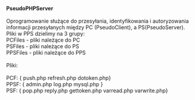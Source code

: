 <meta charset="UTF-8">

<br/><b>PseudoPHPServer</b>
<br/>
<br/>Oprogramowanie służące do przesyłania, identyfikowania i autoryzowania informacji przesyłanych między PC (PseudoClient), a PS(PseudoServer).
<br/>Pliki w PPS dzielimy na 3 grupy:
<br/>PCFiles - pliki należące do PC
<br/>PSFiles - pliki należące do PS
<br/>PPSFiles - pliki należące do PPS
<br/>
<br/>Pliki:
<br/>
<br/>PCF: { push.php refresh.php dotoken.php}
<br/>PPSF: { admin.php log.php mysql.php  }
<br/>PSF: { pop.php reply.php gettoken.php varread.php varwrite.php}
